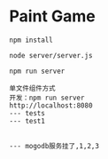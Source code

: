 # Paint Game #


    npm install

    node server/server.js

    npm run server

    单文件组件方式
    开发：npm run server
    http://localhost:8080
    --- tests
    --- test1


    --- mogodb服务挂了,1,2,3